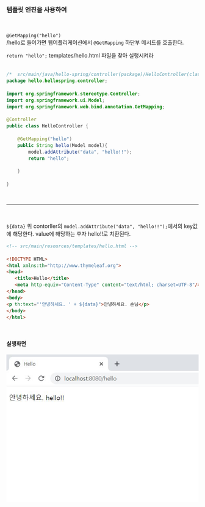 ### 템플릿 엔진을 사용하여

<br>

```@GetMapping("hello")``` <br> /hello로 들어가면 웹어플리케이션에서  ```@GetMapping``` 하단부 메서드를 호출한다.<br>


```return "hello";```
templates/hello.html 파일을 찾아 실행시켜라

```java

/*  src/main/java/hello-spring/controller(package)/HelloController(class) 생성  */
package hello.hellospring.controller;

import org.springframework.stereotype.Controller;
import org.springframework.ui.Model;
import org.springframework.web.bind.annotation.GetMapping;

@Controller
public class HelloController {

    @GetMapping("hello")
    public String hello(Model model){
        model.addAttribute("data", "hello!!");
        return "hello";

    }

}
```
<br>

---
<br>

```${data}```
위 contorller의 ```model.addAttribute("data", "hello!!");```에서의 key값에 해당한다. value에 해당하는 후자 hello!!로 치환된다.

 ```html
 <!-- src/main/resources/templates/hello.html -->

<!DOCTYPE HTML>
<html xmlns:th="http://www.thymeleaf.org">
<head>
    <title>Hello</title>
    <meta http-equiv="Content-Type" content="text/html; charset=UTF-8"/>
</head>
<body>
<p th:text="'안녕하세요. ' + ${data}">안녕하세요. 손님</p>
</body>
</html>
```
<br>

#### 실행화면
![사진](image/intro1_output.JPG)
